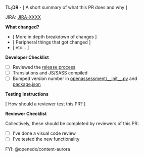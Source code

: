 **TL;DR -** [ A short summary of what this PR does and why ]

JIRA: [JIRA-XXXX](https://openedx.atlassian.net/browse/JIRA-XXXX)

**What changed?**

- [ More in depth breakdown of changes ]
- [ Peripheral things that got changed ]
- [ etc... ]

**Developer Checklist**

- [ ] Reviewed the [release process](https://github.com/openedx/edx-ora2/blob/master/.github/release_process.md)
- [ ] Translations and JS/SASS compiled
- [ ] Bumped version number in [openassessment/\_\_init\_\_.py](https://github.com/openedx/edx-ora2/blob/master/openassessment/__init__.py#L4) and [package.json](https://github.com/openedx/edx-ora2/blob/master/package.json#L3)

**Testing Instructions**

[ How should a reviewer test this PR? ]

**Reviewer Checklist**

Collectively, these should be completed by reviewers of this PR:

- [ ] I've done a visual code review
- [ ] I've tested the new functionality

FYI: @openedx/content-aurora
